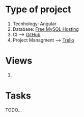# Type of project
1. Tecnhology: Angular
2. Database: [Free MySQL Hosting](https://www.freemysqlhosting.net)
3. CI --> [GitHub](https://github.com/andysabu/WikiFilm)
4. Project Managment --> [Trello](https://trello.com/b/X6EWAGsu/web-site-mowies)

# Views
1. 

# Tasks

TODO...